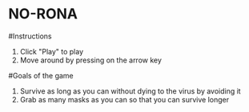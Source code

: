 # NO-RONA

#Instructions
1. Click "Play" to play
2. Move around by pressing on the arrow key

#Goals of the game
1. Survive as long as you can without dying to the virus by avoiding it
2. Grab as many masks as you can so that you can survive longer
